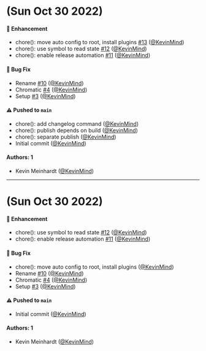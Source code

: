 # (Sun Oct 30 2022)

#### 🚀 Enhancement

- chore(): move auto config to root, install plugins [#13](https://github.com/KevinMind/storybook-addon-faker/pull/13) ([@KevinMind](https://github.com/KevinMind))
- chore(): use symbol to read state [#12](https://github.com/KevinMind/storybook-addon-faker/pull/12) ([@KevinMind](https://github.com/KevinMind))
- chore(): enable release automation [#11](https://github.com/KevinMind/storybook-addon-faker/pull/11) ([@KevinMind](https://github.com/KevinMind))

#### 🐛 Bug Fix

- Rename [#10](https://github.com/KevinMind/storybook-addon-faker/pull/10) ([@KevinMind](https://github.com/KevinMind))
- Chromatic [#4](https://github.com/KevinMind/storybook-addon-faker/pull/4) ([@KevinMind](https://github.com/KevinMind))
- Setup [#3](https://github.com/KevinMind/storybook-addon-faker/pull/3) ([@KevinMind](https://github.com/KevinMind))

#### ⚠️ Pushed to `main`

- chore(): add changelog command ([@KevinMind](https://github.com/KevinMind))
- chore(): publish depends on build ([@KevinMind](https://github.com/KevinMind))
- chore(): separate publish ([@KevinMind](https://github.com/KevinMind))
- Initial commit ([@KevinMind](https://github.com/KevinMind))

#### Authors: 1

- Kevin Meinhardt ([@KevinMind](https://github.com/KevinMind))

---

# (Sun Oct 30 2022)

#### 🚀 Enhancement

- chore(): use symbol to read state [#12](https://github.com/KevinMind/storybook-addon-faker/pull/12) ([@KevinMind](https://github.com/KevinMind))
- chore(): enable release automation [#11](https://github.com/KevinMind/storybook-addon-faker/pull/11) ([@KevinMind](https://github.com/KevinMind))

#### 🐛 Bug Fix

- chore(): move auto config to root, install plugins ([@KevinMind](https://github.com/KevinMind))
- Rename [#10](https://github.com/KevinMind/storybook-addon-faker/pull/10) ([@KevinMind](https://github.com/KevinMind))
- Chromatic [#4](https://github.com/KevinMind/storybook-addon-faker/pull/4) ([@KevinMind](https://github.com/KevinMind))
- Setup [#3](https://github.com/KevinMind/storybook-addon-faker/pull/3) ([@KevinMind](https://github.com/KevinMind))

#### ⚠️ Pushed to `main`

- Initial commit ([@KevinMind](https://github.com/KevinMind))

#### Authors: 1

- Kevin Meinhardt ([@KevinMind](https://github.com/KevinMind))
